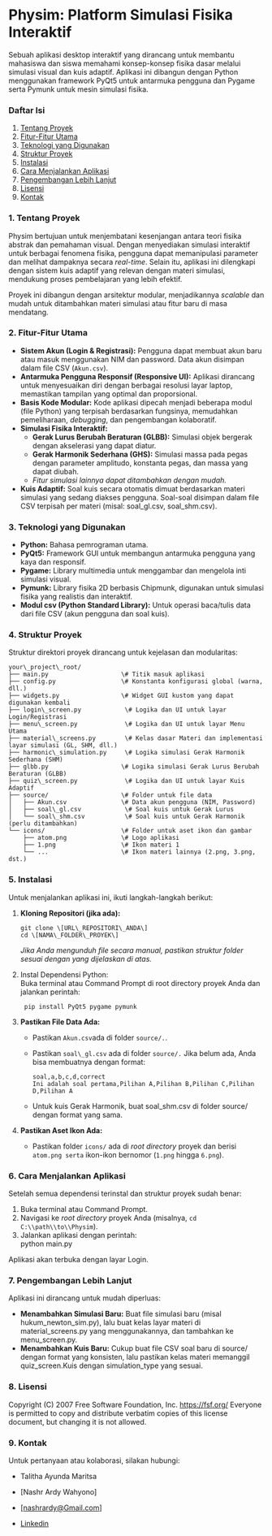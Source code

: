 # **Physim: Platform Simulasi Fisika Interaktif**

Sebuah aplikasi desktop interaktif yang dirancang untuk membantu mahasiswa dan siswa memahami konsep-konsep fisika dasar melalui simulasi visual dan kuis adaptif. Aplikasi ini dibangun dengan Python menggunakan framework PyQt5 untuk antarmuka pengguna dan Pygame serta Pymunk untuk mesin simulasi fisika.

### **Daftar Isi**

1. [Tentang Proyek](#bookmark=id.5k7k27je5egw)  
2. [Fitur-Fitur Utama](#bookmark=id.l9wsmnbihyti)  
3. [Teknologi yang Digunakan](#bookmark=id.84pj3lu1c1yb)  
4. [Struktur Proyek](#bookmark=id.iw4w0w2op6g8)  
5. [Instalasi](#bookmark=id.ioitppqr3l5b)  
6. [Cara Menjalankan Aplikasi](#bookmark=id.8vax5ppwzuzi)  
7. [Pengembangan Lebih Lanjut](#bookmark=id.sr78uworghsx)  
8. [Lisensi](#bookmark=id.220co3wnn88g)  
9. [Kontak](#bookmark=id.ufjcuf7p26jz)

### **1\. Tentang Proyek**

Physim bertujuan untuk menjembatani kesenjangan antara teori fisika abstrak dan pemahaman visual. Dengan menyediakan simulasi interaktif untuk berbagai fenomena fisika, pengguna dapat memanipulasi parameter dan melihat dampaknya secara *real-time*. Selain itu, aplikasi ini dilengkapi dengan sistem kuis adaptif yang relevan dengan materi simulasi, mendukung proses pembelajaran yang lebih efektif.

Proyek ini dibangun dengan arsitektur modular, menjadikannya *scalable* dan mudah untuk ditambahkan materi simulasi atau fitur baru di masa mendatang.

### **2\. Fitur-Fitur Utama**

* **Sistem Akun (Login & Registrasi):** Pengguna dapat membuat akun baru atau masuk menggunakan NIM dan password. Data akun disimpan dalam file CSV (```Akun.csv```).  
* **Antarmuka Pengguna Responsif (Responsive UI):** Aplikasi dirancang untuk menyesuaikan diri dengan berbagai resolusi layar laptop, memastikan tampilan yang optimal dan proporsional.  
* **Basis Kode Modular:** Kode aplikasi dipecah menjadi beberapa modul (file Python) yang terpisah berdasarkan fungsinya, memudahkan pemeliharaan, *debugging*, dan pengembangan kolaboratif.  
* **Simulasi Fisika Interaktif:**  
  * **Gerak Lurus Berubah Beraturan (GLBB):** Simulasi objek bergerak dengan akselerasi yang dapat diatur.  
  * **Gerak Harmonik Sederhana (GHS):** Simulasi massa pada pegas dengan parameter amplitudo, konstanta pegas, dan massa yang dapat diubah.  
  * *Fitur simulasi lainnya dapat ditambahkan dengan mudah.*  
* **Kuis Adaptif:** Soal kuis secara otomatis dimuat berdasarkan materi simulasi yang sedang diakses pengguna. Soal-soal disimpan dalam file CSV terpisah per materi (misal: soal\_gl.csv, soal\_shm.csv).

### **3\. Teknologi yang Digunakan**

* **Python:** Bahasa pemrograman utama.  
* **PyQt5:** Framework GUI untuk membangun antarmuka pengguna yang kaya dan responsif.  
* **Pygame:** Library multimedia untuk menggambar dan mengelola inti simulasi visual.  
* **Pymunk:** Library fisika 2D berbasis Chipmunk, digunakan untuk simulasi fisika yang realistis dan interaktif.  
* **Modul csv (Python Standard Library):** Untuk operasi baca/tulis data dari file CSV (akun pengguna dan soal kuis).

### **4\. Struktur Proyek**

Struktur direktori proyek dirancang untuk kejelasan dan modularitas:

	your\_project\_root/  
	├── main.py                    \# Titik masuk aplikasi  
	├── config.py                  \# Konstanta konfigurasi global (warna, dll.)  
	├── widgets.py                 \# Widget GUI kustom yang dapat digunakan kembali  
	├── login\_screen.py            \# Logika dan UI untuk layar Login/Registrasi  
	├── menu\_screen.py             \# Logika dan UI untuk layar Menu Utama  
	├── material\_screens.py        \# Kelas dasar Materi dan implementasi layar simulasi (GL, SHM, dll.)  
	├── harmonic\_simulation.py     \# Logika simulasi Gerak Harmonik Sederhana (SHM)  
	├── glbb.py                    \# Logika simulasi Gerak Lurus Berubah Beraturan (GLBB)  
	├── quiz\_screen.py             \# Logika dan UI untuk layar Kuis Adaptif  
	├── source/                    \# Folder untuk file data  
	│   ├── Akun.csv               \# Data akun pengguna (NIM, Password)  
	│   ├── soal\_gl.csv            \# Soal kuis untuk Gerak Lurus  
	│   └── soal\_shm.csv           \# Soal kuis untuk Gerak Harmonik (perlu ditambahkan)  
	└── icons/                     \# Folder untuk aset ikon dan gambar  
		├── atom.png               \# Logo aplikasi  
		├── 1.png                  \# Ikon materi 1  
		└── ...                    \# Ikon materi lainnya (2.png, 3.png, dst.)

### **5\. Instalasi**

Untuk menjalankan aplikasi ini, ikuti langkah-langkah berikut:

1. **Kloning Repositori (jika ada):**  

	   git clone \[URL\_REPOSITORI\_ANDA\]  
	   cd \[NAMA\_FOLDER\_PROYEK\]

   *Jika Anda mengunduh file secara manual, pastikan struktur folder sesuai dengan yang dijelaskan di atas.*  
2. Instal Dependensi Python:  
   Buka terminal atau Command Prompt di root directory proyek Anda dan jalankan perintah:  
  
		pip install PyQt5 pygame pymunk

3. **Pastikan File Data Ada:**  
   * Pastikan ```Akun.csv```ada di folder ```source/.```.  
   * Pastikan ```soal\_gl.csv``` ada di folder ```source/.``` Jika belum ada, Anda bisa membuatnya dengan format:  
     
		 soal,a,b,c,d,correct  
		 Ini adalah soal pertama,Pilihan A,Pilihan B,Pilihan C,Pilihan D,Pilihan A

   * Untuk kuis Gerak Harmonik, buat soal\_shm.csv di folder source/ dengan format yang sama.  
4. **Pastikan Aset Ikon Ada:**  
   * Pastikan folder ```icons/``` ada di *root directory* proyek dan berisi ```atom.png serta``` ikon-ikon bernomor (```1.png``` hingga ```6.png```).

### **6\. Cara Menjalankan Aplikasi**

Setelah semua dependensi terinstal dan struktur proyek sudah benar:

1. Buka terminal atau Command Prompt.  
2. Navigasi ke *root directory* proyek Anda (misalnya, ```cd C:\\path\\to\\Physim```).  
3. Jalankan aplikasi dengan perintah:  
   python main.py

Aplikasi akan terbuka dengan layar Login.

### **7\. Pengembangan Lebih Lanjut**

Aplikasi ini dirancang untuk mudah diperluas:

* **Menambahkan Simulasi Baru:** Buat file simulasi baru (misal hukum\_newton\_sim.py), lalu buat kelas layar materi di material\_screens.py yang menggunakannya, dan tambahkan ke menu\_screen.py.  
* **Menambahkan Kuis Baru:** Cukup buat file CSV soal baru di source/ dengan format yang konsisten, lalu pastikan kelas materi memanggil quiz\_screen.Kuis dengan simulation\_type yang sesuai.

### **8\. Lisensi**

Copyright (C) 2007 Free Software Foundation, Inc. <https://fsf.org/>
 Everyone is permitted to copy and distribute verbatim copies
 of this license document, but changing it is not allowed.

### **9\. Kontak**

Untuk pertanyaan atau kolaborasi, silakan hubungi:
* Talitha Ayunda Maritsa
	

* \[Nashr Ardy Wahyono\]  
* \[nashrardy@Gmail.com\]  
* <a href="www.linkedin.com/in/nashr-ardy-wahyono" target="_blank">Linkedin</a>

